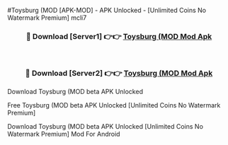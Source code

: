 #Toysburg (MOD [APK-MOD] - APK Unlocked - [Unlimited Coins No Watermark Premium] mcli7



<div align="center">

<h3>🔴 Download [Server1] 👉👉 <a href="https://momento.my/?title=Toysburg_(MOD">Toysburg (MOD Mod Apk</a></h3><br>

<h3>🔴 Download [Server2] 👉👉 <a href="https://momento.my/?title=Toysburg_(MOD">Toysburg (MOD Mod Apk</a></h3>
</div>



Download Toysburg (MOD beta APK Unlocked

Free Toysburg (MOD beta APK Unlocked [Unlimited Coins No Watermark Premium]

Download Toysburg (MOD beta APK Unlocked [Unlimited Coins No Watermark Premium] Mod For Android
